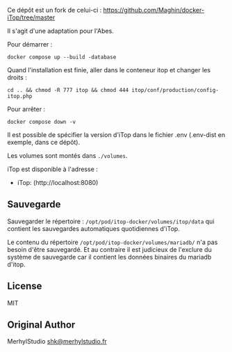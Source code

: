 Ce dépôt est un fork de celui-ci : https://github.com/Maghin/docker-iTop/tree/master 

Il s'agit d'une adaptation pour l'Abes.

Pour démarrer :

    docker compose up --build -database

Quand l'installation est finie, aller dans le conteneur itop et changer les droits : 
  
    cd .. && chmod -R 777 itop && chmod 444 itop/conf/production/config-itop.php

Pour arrêter : 

    docker compose down -v

Il est possible de spécifier la version d'iTop dans le fichier .env (.env-dist en exemple, dans ce dépôt).

Les volumes sont montés dans `./volumes`.

iTop est disponible à l'adresse :

- iTop: (http://localhost:8080)

## Sauvegarde

Sauvegarder le répertoire : ``/opt/pod/itop-docker/volumes/itop/data`` qui contient les sauvegardes automatiques quotidiennes d'iTop.

Le contenu du répertoire ``/opt/pod/itop-docker/volumes/mariadb/`` n'a pas besoin d'être sauvegardé. Et au contraire il est judicieux de l'exclure du système de sauvegarde car il contient les données binaires du mariadb d'itop. 


## License

MIT

## Original Author

MerhylStudio <shk@merhylstudio.fr>

